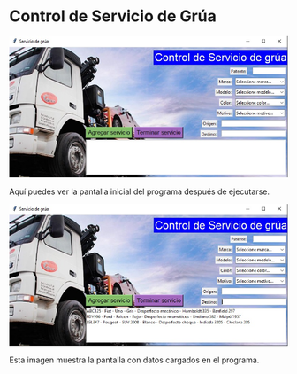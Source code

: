 # Control de Servicio de Grúa

![Pantalla inicial](imagenGrua01.jpg)

Aquí puedes ver la pantalla inicial del programa después de ejecutarse.

![Pantalla con datos cargados](imagenGrua02.jpg)

Esta imagen muestra la pantalla con datos cargados en el programa.